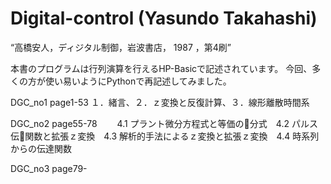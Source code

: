 # Digital-control (Yasundo Takahashi)
“高橋安人，ディジタル制御，岩波書店， 1987 ，第4刷”

本書のプログラムは行列演算を行えるHP-Basicで記述されています。
今回、多くの方が使い易いようにPythonで再記述してみました。

DGC_no1 page1-53
  １．緒言、２．ｚ変換と反復計算、３．線形離散時間系
  
DGC_no2 page55-78
　　4.1 プラント微分方程式と等価の􀭷分式　4.2 パルス伝􀭸関数と拡張ｚ変換　4.3 解析的手法によるｚ変換と拡張ｚ変換　4.4 時系列からの伝達関数
  
DGC_no3 page79-



